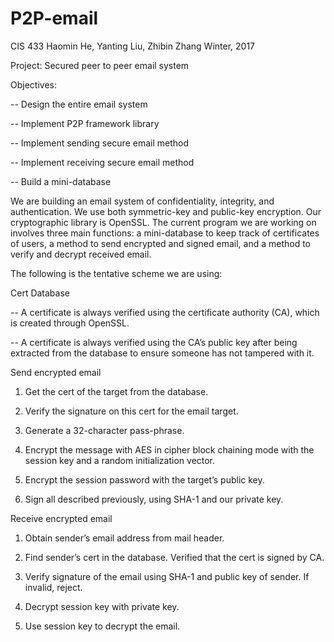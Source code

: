 # P2P-email

CIS 433 
Haomin He, Yanting Liu, Zhibin Zhang
Winter, 2017

Project: Secured peer to peer email system

Objectives: 

-- Design the entire email system

-- Implement P2P framework library

-- Implement sending secure email method

-- Implement receiving secure email method

-- Build a mini-database 

We are building an email system of confidentiality, integrity, and authentication. We use both symmetric-key and public-key encryption. Our cryptographic library is OpenSSL. The current program we are working on involves three main functions: a mini-database to keep track of certificates of users, a method to send encrypted and signed email, and a method to verify and decrypt received email.
 
The following is the tentative scheme we are using:
 
Cert Database

-- A certificate is always verified using the certificate authority (CA), which is created through OpenSSL.

--  A certificate is always verified using the CA’s public key after being extracted from the database to ensure someone has not tampered with it.
 
Send encrypted email

1. Get the cert of the target from the database.

2. Verify the signature on this cert for the email target.

3. Generate a 32-character pass-phrase.

4. Encrypt the message with AES in cipher block chaining mode with the session key and a random initialization vector.

5. Encrypt the session password with the target’s public key.

6. Sign all described previously, using SHA-1 and our private key.
 
Receive encrypted email

1. Obtain sender’s email address from mail header.

2. Find sender’s cert in the database. Verified that the cert is signed by CA.

3. Verify signature of the email using SHA-1 and public key of sender. If invalid, reject.

4. Decrypt session key with private key.

5. Use session key to decrypt the email.


